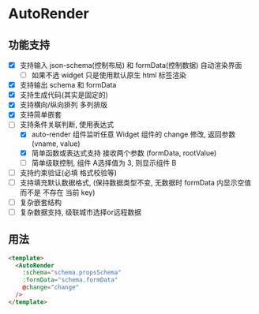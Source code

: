 # AutoRender

## 功能支持

- [x] 支持输入 json-schema(控制布局) 和 formData(控制数据) 自动渲染界面
  - [ ] 如果不选 widget 只是使用默认原生 html 标签渲染
- [x] 支持输出 schema 和 formData
- [x] 支持生成代码(其实是固定的)
- [x] 支持横向/纵向排列 多列排版
- [x] 支持简单嵌套
- [ ] 支持条件关联判断, 使用表达式
  - [x] auto-render 组件监听任意 Widget 组件的 change 修改, 返回参数 (vname, value)
  - [x] 简单函数或表达式支持 接收两个参数 (formData, rootValue)
  - [ ] 简单级联控制, 组件 A选择值为 3, 则显示组件 B
- [ ] 支持约束验证(必填 格式校验等)
- [ ] 支持填充默认数据格式, (保持数据类型不变, 无数据时 formData 内显示空值而不是 不存在 当前 key)
- [ ] 复杂嵌套结构
- [ ] 复杂数据支持, 级联城市选择or远程数据

## 用法

```html
<template>
  <AutoRender
    :schema="schema.propsSchema"
    :formData="schema.formData"
    @change="change"
  />
</template>
```
